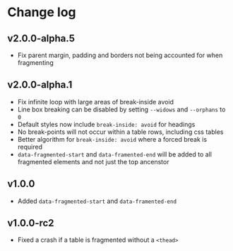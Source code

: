 # Change log

## v2.0.0-alpha.5

- Fix parent margin, padding and borders not being accounted for when fragmenting

## v2.0.0-alpha.1

- Fix infinite loop with large areas of break-inside avoid
- Line box breaking can be disabled by setting `--widows` and `--orphans` to `0`
- Default styles now include `break-inside: avoid` for headings
- No break-points will not occur within a table rows, including css tables
- Better algorithm for `break-inside: avoid` where a forced break is required
- `data-fragmented-start` and `data-framented-end` will be added to all fragmented elements and not just the top ancenstor

## v1.0.0

- Added `data-fragmented-start` and `data-framented-end`

## v1.0.0-rc2

- Fixed a crash if a table is fragmented without a `<thead>`
